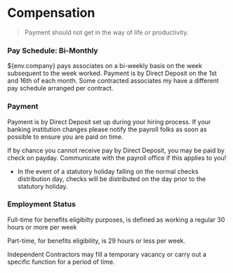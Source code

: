 # Compensation

> Payment should not get in the way of life or productivity.



### Pay Schedule: Bi-Monthly

${env.company} pays associates on a bi-weekly basis on the week subsequent to the week worked. Payment is by Direct Deposit on the 1st and 16th of each month.  Some contracted associates my have a different pay schedule arranged per contract.

### Payment

Payment is by Direct Deposit set up during your hiring process.  If your banking institution changes please notify the payroll folks as soon as possible to ensure you are paid on time.

If by chance you cannot receive pay by Direct Deposit, you may be paid by check on payday.  Communicate with the payroll office if this applies to you! 

- In the event of a statutory holiday falling on the normal checks distribution day, checks will be distributed on the day prior to the statutory holiday.

### Employment Status

Full-time for benefits eligibilty purposes, is defined as working a regular 30 hours or more per week 

Part-time, for benefits eligibility,  is 29 hours or less per week.  

Independent Contractors may fill a temporary vacancy or carry out a specific function for a period of time.





